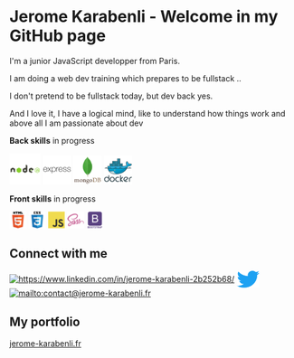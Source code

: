 # Jerome Karabenli - Welcome in my GitHub page

I'm a junior JavaScript developper from Paris.

I am doing a web dev training which prepares to be fullstack ..

I don't pretend to be fullstack today, but dev back yes.

And I love it, I have a logical mind, like to understand how things work and above all I am passionate about dev


**Back skills** in progress 
<p float="left">
<img width="55" src="https://raw.githubusercontent.com/devicons/devicon/7a4ca8aa871d6dca81691e018d31eed89cb70a76/icons/nodejs/nodejs-original-wordmark.svg" alt="nodejs logo" />
<img width="50" src="https://raw.githubusercontent.com/devicons/devicon/7a4ca8aa871d6dca81691e018d31eed89cb70a76/icons/express/express-original-wordmark.svg" alt="express logo" />
<img width="50" src="https://raw.githubusercontent.com/devicons/devicon/7a4ca8aa871d6dca81691e018d31eed89cb70a76/icons/mongodb/mongodb-original-wordmark.svg" alt="mongodb logo" />
<img width="50" src="https://raw.githubusercontent.com/devicons/devicon/9f4f5cdb393299a81125eb5127929ea7bfe42889/icons/docker/docker-original-wordmark.svg" alt="docker logo" />
</p>

**Front skills** in progress
<p float="left">
<img width="30" src="https://raw.githubusercontent.com/devicons/devicon/7a4ca8aa871d6dca81691e018d31eed89cb70a76/icons/html5/html5-original-wordmark.svg" alt="html logo" />
<img width="30" src="https://raw.githubusercontent.com/devicons/devicon/7a4ca8aa871d6dca81691e018d31eed89cb70a76/icons/css3/css3-original-wordmark.svg" alt="css logo" />
<img width="30" src="https://raw.githubusercontent.com/devicons/devicon/7a4ca8aa871d6dca81691e018d31eed89cb70a76/icons/javascript/javascript-original.svg" alt="javascript logo" />
<img width="30" src="https://raw.githubusercontent.com/devicons/devicon/7a4ca8aa871d6dca81691e018d31eed89cb70a76/icons/sass/sass-original.svg" alt="sass logo" />
<img width="30" src="https://raw.githubusercontent.com/devicons/devicon/7a4ca8aa871d6dca81691e018d31eed89cb70a76/icons/bootstrap/bootstrap-plain-wordmark.svg" alt="bootstrap logo" />
</p>

## Connect with me
<a href="https://www.linkedin.com/in/jerome-karabenli-2b252b68/" target="blank"><img align="center" src="https://content.linkedin.com/content/dam/me/business/en-us/amp/brand-site/v2/bg/LI-Logo.svg.original.svg" alt="https://www.linkedin.com/in/jerome-karabenli-2b252b68/" height="50" width="60" /></a> <a href="https://twitter.com/KarabenliJerome" target="blank"><img align="center" src="https://raw.githubusercontent.com/devicons/devicon/7a4ca8aa871d6dca81691e018d31eed89cb70a76/icons/twitter/twitter-original.svg" alt="https://twitter.com/KarabenliJerome" height="30" width="40" /></a> <a href="mailto:contact@jerome-karabenli.fr" target="blank"><img align="center" src="https://www.svgrepo.com/show/258737/mail-email.svg" alt="mailto:contact@jerome-karabenli.fr" height="30" width="40" /></a> 

## My portfolio
<a href="https://jerome-karabenli.fr/" target="blank" alt="https://jerome-karabenli.fr">jerome-karabenli.fr</a>


<!-- <p align="left"> <img src="https://komarev.com/ghpvc/?username=jerome-karabenli&label=Profile%20views&color=brightgreen&style=flat" alt="jerome-karabenli" /> </p> -->
